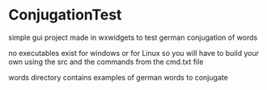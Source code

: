 # ConjugationTest
simple gui project made in wxwidgets to test german conjugation of words

no executables exist for windows or for Linux so you will have to build your own using the src 
and the commands from the cmd.txt file

words directory contains examples of german words to conjugate
